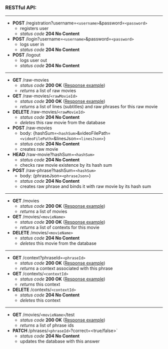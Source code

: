 ### RESTful API:

---

* **POST** /registration?username=`<username>`&password=`<password>`
  * registers user
  * *status code* **204 No Content**
* **POST** /login?username=`<username>`&password=`<password>`
  * logs user in
  * *status code* **204 No Content**
* **POST** /logout
  * logs user out
  * *status code* **204 No Content**

---

* **GET** /raw-movies
  * *status code* **200 OK** ([Response example](https://github.com/omarkelov/TranslateSubsPlayer/blob/master/Documentation/Response%20examples/get_raw_movies_example.json))
  * *returns* a list of raw movies
* **GET** /raw-movies/`<rawMovieId>`
  * *status code* **200 OK** ([Response example](https://github.com/omarkelov/TranslateSubsPlayer/blob/master/Documentation/Response%20examples/get_raw_movie_example.json))
  * *returns* a list of lines (subtitles) and raw phrases for this raw movie
* **DELETE** /raw-movies/`<rawMovieId>`
  * *status code* **204 No Content**
  * *deletes* this raw movie from the database
* **POST** /raw-movies
  * body: {hashSum=`<hashSum>`&videoFilePath=`<videoFilePath>`&linesJson=`<linesJson>`}
  * *status code* **204 No Content**
  * creates raw movie
* **HEAD** /raw-movie?hashSum=`<hashSum>`
  * *status code* **204 No Content**
  * checks raw movie existence by its hash sum
* **POST** /raw-phrase?hashSum=`<hashSum>`
  * body: {phraseJson=`<phraseJson>`}
  * *status code* **204 No Content**
  * creates raw phrase and binds it with raw movie by its hash sum

---

* **GET** /movies
  * *status code* **200 OK** ([Response example](https://github.com/omarkelov/TranslateSubsPlayer/blob/master/Documentation/Response%20examples/get_movies_example.json))
  * *returns* a list of movies
* **GET** /movies/`<movieName>`
  * *status code* **200 OK** ([Response example](https://github.com/omarkelov/TranslateSubsPlayer/blob/master/Documentation/Response%20examples/get_movie_example.json))
  * *returns* a list of contexts for this movie
* **DELETE** /movies/`<movieName>`
  * *status code* **204 No Content**
  * *deletes* this movie from the database

---

* **GET** /context?phraseId=`<phraseId>`
  * *status code* **200 OK** ([Response example](https://github.com/omarkelov/TranslateSubsPlayer/blob/master/Documentation/Response%20examples/get_context_example.json))
  * *returns* a context associated with this phrase
* **GET** /contexts/`<contextId>`
  * *status code* **200 OK** ([Response example](https://github.com/omarkelov/TranslateSubsPlayer/blob/master/Documentation/Response%20examples/get_context_example.json))
  * *returns* this context
* **DELETE** /contexts/`<contextId>`
  * *status code* **204 No Content**
  * *deletes* this context

---

* **GET** /movies/`<movieName>`/test
  * *status code* **200 OK** ([Response example](https://github.com/omarkelov/TranslateSubsPlayer/blob/master/Documentation/Response%20examples/get_test_example.json))
  * *returns* a list of phrase ids
* **PATCH** /phrases/`<phraseId>`?correct=<true/false>`
  * *status code* **204 No Content**
  * updates the database with this answer
